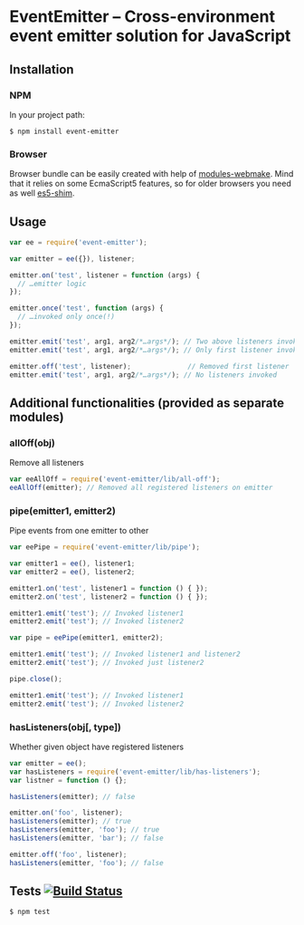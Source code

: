 # EventEmitter – Cross-environment event emitter solution for JavaScript

## Installation
### NPM

In your project path:

	$ npm install event-emitter

### Browser

Browser bundle can be easily created with help of [modules-webmake](https://github.com/medikoo/modules-webmake).  Mind that it relies on some EcmaScript5 features, so for older browsers you need as well [es5-shim](https://github.com/kriskowal/es5-shim).

## Usage

```javascript
var ee = require('event-emitter');

var emitter = ee({}), listener;

emitter.on('test', listener = function (args) {
  // …emitter logic
});

emitter.once('test', function (args) {
  // …invoked only once(!)
});

emitter.emit('test', arg1, arg2/*…args*/); // Two above listeners invoked
emitter.emit('test', arg1, arg2/*…args*/); // Only first listener invoked

emitter.off('test', listener);              // Removed first listener
emitter.emit('test', arg1, arg2/*…args*/); // No listeners invoked
```

## Additional functionalities (provided as separate modules)

### allOff(obj)

Remove all listeners

```javascript
var eeAllOff = require('event-emitter/lib/all-off');
eeAllOff(emitter); // Removed all registered listeners on emitter
```

### pipe(emitter1, emitter2)

Pipe events from one emitter to other

```javascript
var eePipe = require('event-emitter/lib/pipe');

var emitter1 = ee(), listener1;
var emitter2 = ee(), listener2;

emitter1.on('test', listener1 = function () { });
emitter2.on('test', listener2 = function () { });

emitter1.emit('test'); // Invoked listener1
emitter2.emit('test'); // Invoked listener2

var pipe = eePipe(emitter1, emitter2);

emitter1.emit('test'); // Invoked listener1 and listener2
emitter2.emit('test'); // Invoked just listener2

pipe.close();

emitter1.emit('test'); // Invoked listener1
emitter2.emit('test'); // Invoked listener2
```

### hasListeners(obj[, type])

Whether given object have registered listeners

```javascript
var emitter = ee();
var hasListeners = require('event-emitter/lib/has-listeners');
var listner = function () {};

hasListeners(emitter); // false

emitter.on('foo', listener);
hasListeners(emitter); // true
hasListeners(emitter, 'foo'); // true
hasListeners(emitter, 'bar'); // false

emitter.off('foo', listener);
hasListeners(emitter, 'foo'); // false
```

## Tests [![Build Status](https://secure.travis-ci.org/medikoo/event-emitter.png?branch=master)](https://secure.travis-ci.org/medikoo/event-emitter)

	$ npm test
